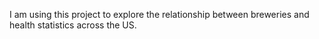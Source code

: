 I am using this project to explore the relationship between breweries and health statistics across the US.